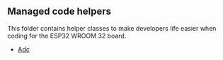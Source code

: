 ## Managed code helpers

This folder contains helper classes to make developers life easier when coding for the ESP32 WROOM 32 board.

* [Adc](ESP32_WROOM_32_PINS.cs)
